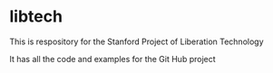 libtech
=======

This is respository for the Stanford Project of Liberation Technology

It has all the code and examples for the Git Hub project
